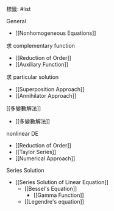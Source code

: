 標籤: #list 

General
- [[Nonhomogeneous Equations]]

求 complementary function
- [[Reduction of Order]]
- [[Auxiliary Function]]

求 particular solution
- [[Superposition Approach]]
- [[Annihilator Approach]]

[[多變數解法]]
- [[多變數解法]]

nonlinear DE
- [[Reduction of Order]]
- [[Taylor Series]]
- [[Numerical Approach]]

Series Solution
- [[Series Solution of Linear Equation]]
  - [[Bessel's Equation]]
    - [[Gamma Function]]
  - [[Legendre's equation]]